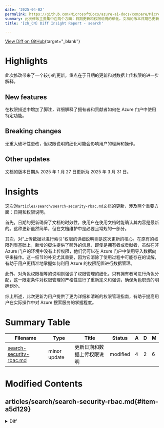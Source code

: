 ```yaml
---
date: '2025-04-02'
permalink: https://github.com/MicrosoftDocs/azure-ai-docs/compare/MicrosoftDocs:11d129c...MicrosoftDocs:63f4fcb
summary: 此次修改主要集中在两个方面：日期更新和权限说明的细化。文档的版本日期已更新至2025年3月31日，以确保时效性。同时，新增的脚注详细解释了在Azure门户中，拥有者和贡献者如何使用特定权限，尤其是在上传数据的情况下。尽管没有重大破坏性更改，但对权限的细化可能会影响用户的理解和操作。这次更新为用户提供了更清晰的权限管理指南，帮助他们更好地掌握Azure搜索服务。
title: '[zh_CN] Diff Insight Report - search'

---
```


[View Diff on GitHub](https://github.com/MicrosoftDocs/azure-ai-docs/compare/MicrosoftDocs:11d129c...MicrosoftDocs:63f4fcb){target="_blank"}

# Highlights
此次修改带来了一个较小的更新，重点在于日期的更新和对数据上传权限的进一步解释。 

## New features
在权限描述中增加了脚注，详细解释了拥有者和贡献者如何在 Azure 门户中使用特定功能。

## Breaking changes
无重大破坏性更改，但权限说明的细化可能会影响用户的理解和操作。

## Other updates
文档的版本日期从 2025 年 1 月 27 日更新为 2025 年 3 月 31 日。

# Insights
这次对`articles/search/search-security-rbac.md`文档的更新，涉及两个重要方面：日期和权限说明。

首先，日期的更新确保了文档的时效性，使用户在使用文档时能确认其内容是最新的。这种更新虽然简单，但在文档维护中是必要且常规的一部分。

其次，对“上传数据以进行索引”权限的详细说明则是这次更新的核心。在原有的权限列表基础上，新增的脚注提供了额外的信息，即使是拥有者或贡献者，虽然在非 Azure 门户的环境中没有上传权限，他们仍可以在 Azure 门户中使用导入数据向导来操作。这一细节的补充尤其重要，因为它消除了使用过程中可能存在的误解，有助于用户更精准地掌握如何利用 Azure 的权限配置进行数据管理。

此外，对角色权限相等的说明则强调了权限管理的细化，只有拥有者可进行角色分配，这一限定条件对权限管理的严格性进行了重新定义和强调，确保角色职责的明确划分。

综上所述，此次更新为用户提供了更为详细和清晰的权限管理指南，有助于提高用户在实际操作中对 Azure 搜索服务的掌握程度。

# Summary Table
|  Filename  | Type |    Title    | Status | A  | D  | M  |
|------------|------|-------------|--------|----|----|----|
| [search-security-rbac.md](#item-a5d129) | minor update | 更新日期和数据上传权限说明 | modified | 4 | 2 | 6 | 


# Modified Contents
## articles/search/search-security-rbac.md{#item-a5d129}

<details>
<summary>Diff</summary>
````diff
@@ -8,7 +8,7 @@ author: HeidiSteen
 ms.author: heidist
 ms.service: azure-ai-search
 ms.topic: how-to
-ms.date: 01/27/2025
+ms.date: 03/31/2025
 ms.custom: subject-rbac-steps, devx-track-azurepowershell
 ---
 
@@ -90,7 +90,7 @@ Combine these roles to get sufficient permissions for your use case.
 |List all objects on the resource |❌|❌|✅|✅|✅|
 |Access quotas and service statistics |❌|❌|✅|✅|❌|
 |Read/query an index |✅|✅|❌|❌|❌|
-|Upload data for indexing |❌|✅|❌|✅|❌|
+|Upload data for indexing <sup>1</sup>|❌|✅|❌|❌|❌|
 |Create or edit indexes/aliases |❌|❌|✅|✅|❌|
 |Create, edit and run indexers/data sources/skillsets |❌|❌|✅|✅|❌|
 |Create or edit synonym maps |❌|❌|✅|✅|❌|
@@ -103,6 +103,8 @@ Combine these roles to get sufficient permissions for your use case.
 |Configure private connections |❌|❌|✅|✅|❌|
 |Configure network security |❌|❌|✅|✅|❌|
 
+<sup>1</sup> In the Azure portal, an Owner or Contributor can run the Import data wizards that create and load indexes, even though they can't upload documents in other clients. Data connections in the wizard are made by the search service itself and not individual users. The wizards have the `Microsoft.Search/searchServices/indexes/documents/*` permission necessary for completing this task.
+
 Owners and Contributors grant the same permissions, except that only Owners can assign roles.
 
 <!-- Owners and Contributors can create, read, update, and delete objects in the Azure portal *if API keys are enabled*. the Azure portal uses keys on internal calls to data plane APIs. In you subsequently configure Azure AI Search to use "roles only", then Owner and Contributor won't be able to manage objects in the Azure portal using just those role assignments. The solution is to assign more roles, such as Search Index Data Reader, Search Index Data Contributor, and Search Service Contributor. -->
````
</details>

### Summary

```json
{
    "modification_type": "minor update",
    "modification_title": "更新日期和数据上传权限说明"
}
```

### Explanation
该修改主要包括两个部分的更新。首先，在文档中，`ms.date` 字段的日期从“2025年1月27日”更改为“2025年3月31日”，这是对文档版本日期的更新。其次，在权限列表中，对“上传数据以进行索引”这一项进行了说明修改。原文中只是简单地列出权限，而现在在这一行后增加了一个脚注说明（<sup>1</sup>），详细解释了即使拥有者或贡献者在其他客户端中不能上传文档，他们仍可以使用 Azure 门户中的导入数据向导来创建和加载索引。此外，在更新中还补充了拥有者和贡献者在角色分配上的权限等同于的说明，除了只有拥有者可以分配角色。此次修改从内容上对角色的权限进行了更明确的阐述，有助于用户更好地理解权限管理。


